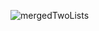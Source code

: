 ![mergedTwoLists](https://github.com/nusalovanargis/js-algorithms/assets/111175224/7864a6aa-d044-4a25-8192-e0acd1a8069a)

